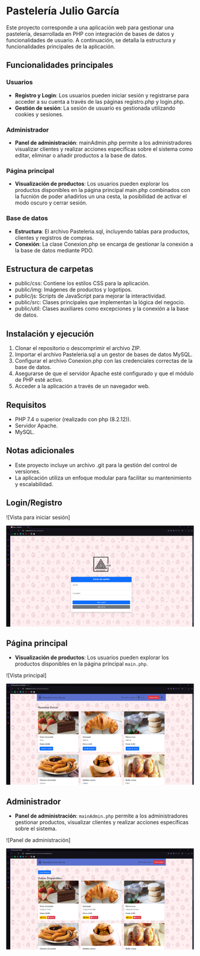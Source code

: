 # Pastelería Julio García

Este proyecto corresponde a una aplicación web para gestionar una pastelería, desarrollada en PHP con integración de bases de datos y funcionalidades de usuario. A continuación, se detalla la estructura y funcionalidades principales de la aplicación.

## Funcionalidades principales

### Usuarios
- **Registro y Login**: Los usuarios pueden iniciar sesión y registrarse para acceder a su cuenta a través de las páginas registro.php y login.php.
- **Gestión de sesión**: La sesión de usuario es gestionada utilizando cookies y sesiones.

### Administrador
- **Panel de administración**: mainAdmin.php permite a los administradores  visualizar clientes y realizar acciones específicas sobre el sistema como editar, eliminar o añadir productos a la base de datos.

### Página principal
- **Visualización de productos**: Los usuarios pueden explorar los productos disponibles en la página principal main.php combinados con la fucnión de poder añadirlos un una cesta, la posibilidad de activar el modo oscuro y cerrar sesión.

### Base de datos
- **Estructura**: El archivo Pasteleria.sql, incluyendo tablas para productos, clientes y registros de compras.
- **Conexión**: La clase Conexion.php se encarga de gestionar la conexión a la base de datos mediante PDO.

## Estructura de carpetas
- public/css: Contiene los estilos CSS para la aplicación.
- public/img: Imágenes de productos y logotipos.
- public/js: Scripts de JavaScript para mejorar la interactividad.
- public/src: Clases principales que implementan la lógica del negocio.
- public/util: Clases auxiliares como excepciones y la conexión a la base de datos.

## Instalación y ejecución
1. Clonar el repositorio o descomprimir el archivo ZIP.
2. Importar el archivo Pasteleria.sql a un gestor de bases de datos MySQL.
3. Configurar el archivo Conexion.php con las credenciales correctas de la base de datos.
4. Asegurarse de que el servidor Apache esté configurado y que el módulo de PHP esté activo.
5. Acceder a la aplicación a través de un navegador web.

## Requisitos
- PHP 7.4 o superior (realizado con php (8.2.12)).
- Servidor Apache.
- MySQL.

## Notas adicionales
- Este proyecto incluye un archivo .git para la gestión del control de versiones.
- La aplicación utiliza un enfoque modular para facilitar su mantenimiento y escalabilidad.

## Login/Registro
![Vista para iniciar sesión]
<p align="center">
  <img src="public\img\login.png" alt="">
</p>

## Página principal
- **Visualización de productos**: Los usuarios pueden explorar los productos disponibles en la página principal `main.php`.

![Vista principal]
<p align="center">
  <img src="public\img\usuario.png" alt="">
</p>


## Administrador
- **Panel de administración**: `mainAdmin.php` permite a los administradores gestionar productos, visualizar clientes y realizar acciones específicas sobre el sistema.

![Panel de administración]
<p align="center">
  <img src="public\img\admin.png" alt="">
</p>
